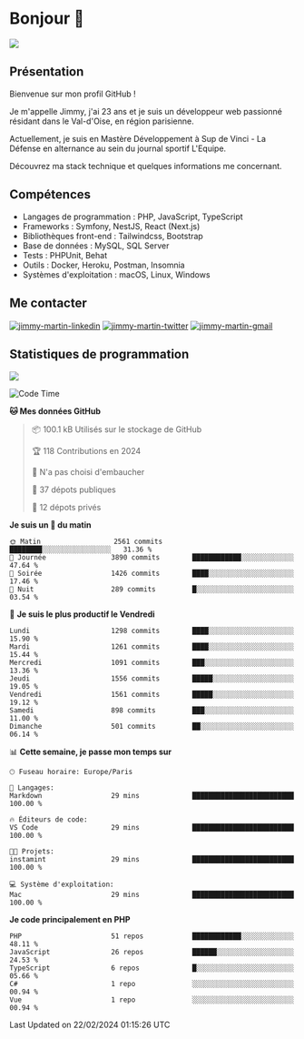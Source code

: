 # Bonjour 👋

![](https://komarev.com/ghpvc/?username=jimmy-martin&color=1a1b27)

## Présentation

Bienvenue sur mon profil GitHub !

Je m'appelle Jimmy, j'ai 23 ans et je suis un développeur web passionné résidant dans le Val-d'Oise, en région parisienne.

Actuellement, je suis en Mastère Développement à Sup de Vinci - La Défense en alternance au sein du journal sportif L'Equipe.

Découvrez ma stack technique et quelques informations me concernant.

## Compétences

- Langages de programmation : PHP, JavaScript, TypeScript
- Frameworks : Symfony, NestJS, React (Next.js)
- Bibliothèques front-end : Tailwindcss, Bootstrap
- Base de données : MySQL, SQL Server
- Tests : PHPUnit, Behat
- Outils : Docker, Heroku, Postman, Insomnia
- Systèmes d'exploitation : macOS, Linux, Windows

## Me contacter

<p>
<a href="https://www.linkedin.com/in/jimmy-martin-dev/" target="_blank"><img align="center" src="https://img.shields.io/badge/-LinkedIn-0077B5?style=for-the-badge&logo=Linkedin&logoColor=white" alt="jimmy-martin-linkedin"/></a>
<a href="https://twitter.com/jimmydev_" target="_blank"><img align="center" src="https://img.shields.io/badge/-Twitter-1DA1F2?style=for-the-badge&logo=Twitter&logoColor=white" alt="jimmy-martin-twitter"/></a>
<a href="mailto:jimmy.martin952@gmail.com" target="_blank"><img align="center" src="https://img.shields.io/badge/gmail-D14836?style=for-the-badge&logo=gmail&logoColor=white" alt="jimmy-martin-gmail"/></a>
</p>

## Statistiques de programmation

<a href="https://github-readme-stats.vercel.app/api/top-langs/?username=jimmy-martin&layout=compact">
  <img align="center" src="https://github-readme-stats.vercel.app/api/top-langs/?username=jimmy-martin&layout=compact"/>
</a>

<!--START_SECTION:waka-->
![Code Time](http://img.shields.io/badge/Code%20Time-1%2C948%20hrs%202%20mins-blue)

**🐱 Mes données GitHub** 

> 📦 100.1 kB Utilisés sur le stockage de GitHub 
 > 
> 🏆 118 Contributions en 2024
 > 
> 🚫 N'a pas choisi d'embaucher
 > 
> 📜 37 dépots publiques 
 > 
> 🔑 12 dépots privés 
 > 
**Je suis un 🐤 du matin** 

```text
🌞 Matin                  2561 commits        ████████░░░░░░░░░░░░░░░░░   31.36 % 
🌆 Journée                3890 commits        ████████████░░░░░░░░░░░░░   47.64 % 
🌃 Soirée                 1426 commits        ████░░░░░░░░░░░░░░░░░░░░░   17.46 % 
🌙 Nuit                   289 commits         █░░░░░░░░░░░░░░░░░░░░░░░░   03.54 % 
```
📅 **Je suis le plus productif le Vendredi** 

```text
Lundi                    1298 commits        ████░░░░░░░░░░░░░░░░░░░░░   15.90 % 
Mardi                    1261 commits        ████░░░░░░░░░░░░░░░░░░░░░   15.44 % 
Mercredi                 1091 commits        ███░░░░░░░░░░░░░░░░░░░░░░   13.36 % 
Jeudi                    1556 commits        █████░░░░░░░░░░░░░░░░░░░░   19.05 % 
Vendredi                 1561 commits        █████░░░░░░░░░░░░░░░░░░░░   19.12 % 
Samedi                   898 commits         ███░░░░░░░░░░░░░░░░░░░░░░   11.00 % 
Dimanche                 501 commits         ██░░░░░░░░░░░░░░░░░░░░░░░   06.14 % 
```


📊 **Cette semaine, je passe mon temps sur** 

```text
🕑︎ Fuseau horaire: Europe/Paris

💬 Langages: 
Markdown                 29 mins             █████████████████████████   100.00 % 

🔥 Éditeurs de code: 
VS Code                  29 mins             █████████████████████████   100.00 % 

🐱‍💻 Projets: 
instamint                29 mins             █████████████████████████   100.00 % 

💻 Système d'exploitation: 
Mac                      29 mins             █████████████████████████   100.00 % 
```

**Je code principalement en PHP** 

```text
PHP                      51 repos            ████████████░░░░░░░░░░░░░   48.11 % 
JavaScript               26 repos            ██████░░░░░░░░░░░░░░░░░░░   24.53 % 
TypeScript               6 repos             █░░░░░░░░░░░░░░░░░░░░░░░░   05.66 % 
C#                       1 repo              ░░░░░░░░░░░░░░░░░░░░░░░░░   00.94 % 
Vue                      1 repo              ░░░░░░░░░░░░░░░░░░░░░░░░░   00.94 % 
```




 Last Updated on 22/02/2024 01:15:26 UTC
<!--END_SECTION:waka-->


